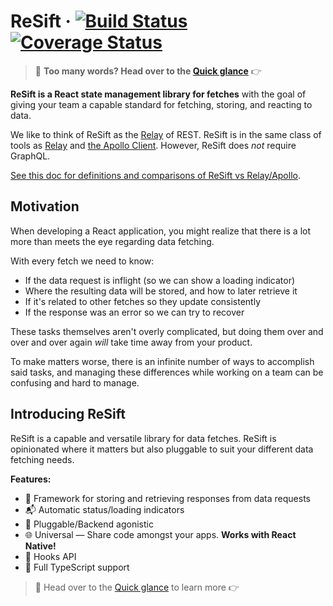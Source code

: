 # ReSift · [![Build Status](https://travis-ci.org/JustSift/ReSift.svg?branch=master)](https://travis-ci.org/JustSift/ReSift) [![Coverage Status](https://coveralls.io/repos/github/JustSift/ReSift/badge.svg?branch=master)](https://coveralls.io/github/JustSift/ReSift?branch=master)

> 👋 **Too many words? Head over to the [Quick glance](https://resift.org/docs/introduction/quick-glance)** 👉

**ReSift is a React state management library for fetches** with the goal of giving your team a capable standard for fetching, storing, and reacting to data.

We like to think of ReSift as the [Relay](https://relay.dev/) of REST. ReSift is in the same class of tools as [Relay](https://relay.dev/) and [the Apollo Client](https://www.apollographql.com/docs/react/). However, ReSift does _not_ require GraphQL.

[See this doc for definitions and comparisons of ReSift vs Relay/Apollo](../guides/resift-vs-apollo-relay.md).

## Motivation

When developing a React application, you might realize that there is a lot more than meets the eye regarding data fetching.

With every fetch we need to know:

- If the data request is inflight (so we can show a loading indicator)
- Where the resulting data will be stored, and how to later retrieve it
- If it's related to other fetches so they update consistently
- If the response was an error so we can try to recover

These tasks themselves aren't overly complicated, but doing them over and over and over again _will_ take time away from your product.

To make matters worse, there is an infinite number of ways to accomplish said tasks, and managing these differences while working on a team can be confusing and hard to manage.

## Introducing ReSift

ReSift is a capable and versatile library for data fetches. ReSift is opinionated where it matters but also pluggable to suit your different data fetching needs.

**Features:**

- 💾 Framework for storing and retrieving responses from data requests
- 📬 Automatic status/loading indicators
- 🔌 Pluggable/Backend agonistic
- 🌐 Universal — Share code amongst your apps. **Works with React Native!**
- 🎣 Hooks API
- 🤝 Full TypeScript support

> 👋 Head over to the [Quick glance](https://resift.org/docs/introduction/quick-glance) to learn more 👉
